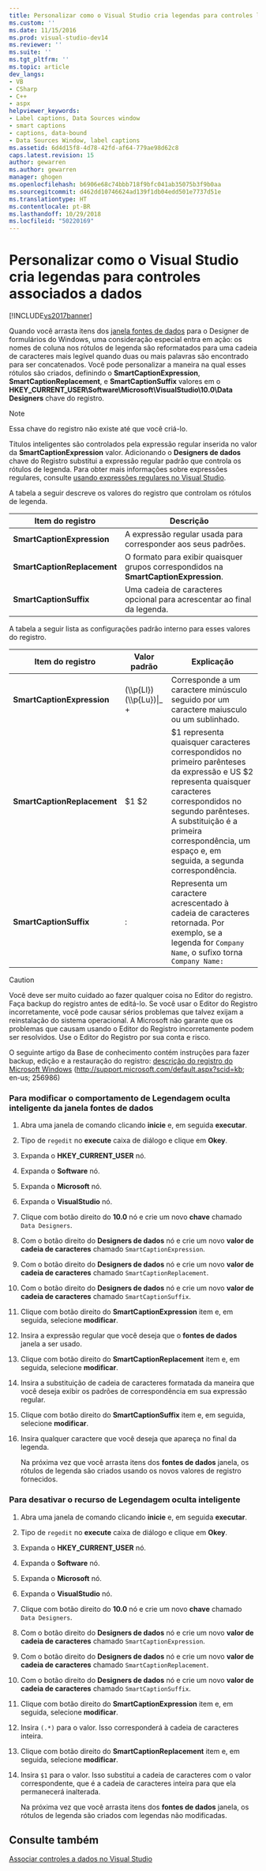 ```yaml
---
title: Personalizar como o Visual Studio cria legendas para controles ligados a dados | Microsoft Docs
ms.custom: ''
ms.date: 11/15/2016
ms.prod: visual-studio-dev14
ms.reviewer: ''
ms.suite: ''
ms.tgt_pltfrm: ''
ms.topic: article
dev_langs:
- VB
- CSharp
- C++
- aspx
helpviewer_keywords:
- Label captions, Data Sources window
- smart captions
- captions, data-bound
- Data Sources Window, label captions
ms.assetid: 6d4d15f8-4d78-42fd-af64-779ae98d62c8
caps.latest.revision: 15
author: gewarren
ms.author: gewarren
manager: ghogen
ms.openlocfilehash: b6906e68c74bbb718f9bfc041ab35075b3f9b0aa
ms.sourcegitcommit: d462dd10746624ad139f1db04edd501e7737d51e
ms.translationtype: HT
ms.contentlocale: pt-BR
ms.lasthandoff: 10/29/2018
ms.locfileid: "50220169"
---
```

# <a name="customize-how-visual-studio-creates-captions-for-data-bound-controls"></a>Personalizar como o Visual Studio cria legendas para controles associados a dados
[!INCLUDE[vs2017banner](../includes/vs2017banner.md)]

  
Quando você arrasta itens dos [janela fontes de dados](http://msdn.microsoft.com/library/0d20f699-cc95-45b3-8ecb-c7edf1f67992) para o Designer de formulários do Windows, uma consideração especial entra em ação: os nomes de coluna nos rótulos de legenda são reformatados para uma cadeia de caracteres mais legível quando duas ou mais palavras são encontrado para ser concatenados. Você pode personalizar a maneira na qual esses rótulos são criados, definindo o **SmartCaptionExpression**, **SmartCaptionReplacement**, e **SmartCaptionSuffix** valores em o **HKEY_CURRENT_USER\Software\Microsoft\VisualStudio\10.0\Data Designers** chave do registro.  
  
> [!NOTE]
>  Essa chave do registro não existe até que você criá-lo.  
  
 Títulos inteligentes são controlados pela expressão regular inserida no valor da **SmartCaptionExpression** valor. Adicionando o **Designers de dados** chave do Registro substitui a expressão regular padrão que controla os rótulos de legenda. Para obter mais informações sobre expressões regulares, consulte [usando expressões regulares no Visual Studio](../ide/using-regular-expressions-in-visual-studio.md).  
  
 A tabela a seguir descreve os valores do registro que controlam os rótulos de legenda.  
  
|Item do registro|Descrição|  
|-------------------|-----------------|  
|**SmartCaptionExpression**|A expressão regular usada para corresponder aos seus padrões.|  
|**SmartCaptionReplacement**|O formato para exibir quaisquer grupos correspondidos na **SmartCaptionExpression**.|  
|**SmartCaptionSuffix**|Uma cadeia de caracteres opcional para acrescentar ao final da legenda.|  
  
 A tabela a seguir lista as configurações padrão interno para esses valores do registro.  
  
|Item do registro|Valor padrão|Explicação|  
|-------------------|-------------------|-----------------|  
|**SmartCaptionExpression**|(\\\p{Ll}) (\\\p{Lu})&#124;_ +|Corresponde a um caractere minúsculo seguido por um caractere maiusculo ou um sublinhado.|  
|**SmartCaptionReplacement**|$1 $2|$1 representa quaisquer caracteres correspondidos no primeiro parênteses da expressão e US $2 representa quaisquer caracteres correspondidos no segundo parênteses. A substituição é a primeira correspondência, um espaço e, em seguida, a segunda correspondência.|  
|**SmartCaptionSuffix**|:|Representa um caractere acrescentado à cadeia de caracteres retornada. Por exemplo, se a legenda for `Company Name`, o sufixo torna `Company Name:`|  
  
> [!CAUTION]
>  Você deve ser muito cuidado ao fazer qualquer coisa no Editor do registro. Faça backup do registro antes de editá-lo. Se você usar o Editor do Registro incorretamente, você pode causar sérios problemas que talvez exijam a reinstalação do sistema operacional. A Microsoft não garante que os problemas que causam usando o Editor do Registro incorretamente podem ser resolvidos. Use o Editor do Registro por sua conta e risco.  
>   
>  O seguinte artigo da Base de conhecimento contém instruções para fazer backup, edição e a restauração do registro: [descrição do registro do Microsoft Windows](http://support.microsoft.com/default.aspx?scid=kb;en-us;256986) (http://support.microsoft.com/default.aspx?scid=kb; en-us; 256986)  
  
### <a name="to-modify-the-smart-captioning-behavior-of-the-data-sources-window"></a>Para modificar o comportamento de Legendagem oculta inteligente da janela fontes de dados  
  
1.  Abra uma janela de comando clicando **inicie** e, em seguida **executar**.  
  
2.  Tipo de `regedit` no **execute** caixa de diálogo e clique em **Okey**.  
  
3.  Expanda o **HKEY_CURRENT_USER** nó.  
  
4.  Expanda o **Software** nó.  
  
5.  Expanda o **Microsoft** nó.  
  
6.  Expanda o **VisualStudio** nó.  
  
7.  Clique com botão direito do **10.0** nó e crie um novo **chave** chamado `Data Designers`.  
  
8.  Com o botão direito do **Designers de dados** nó e crie um novo **valor de cadeia de caracteres** chamado `SmartCaptionExpression`.  
  
9. Com o botão direito do **Designers de dados** nó e crie um novo **valor de cadeia de caracteres** chamado `SmartCaptionReplacement`.  
  
10. Com o botão direito do **Designers de dados** nó e crie um novo **valor de cadeia de caracteres** chamado `SmartCaptionSuffix`.  
  
11. Clique com botão direito do **SmartCaptionExpression** item e, em seguida, selecione **modificar**.  
  
12. Insira a expressão regular que você deseja que o **fontes de dados** janela a ser usado.  
  
13. Clique com botão direito do **SmartCaptionReplacement** item e, em seguida, selecione **modificar**.  
  
14. Insira a substituição de cadeia de caracteres formatada da maneira que você deseja exibir os padrões de correspondência em sua expressão regular.  
  
15. Clique com botão direito do **SmartCaptionSuffix** item e, em seguida, selecione **modificar**.  
  
16. Insira qualquer caractere que você deseja que apareça no final da legenda.  
  
     Na próxima vez que você arrasta itens dos **fontes de dados** janela, os rótulos de legenda são criados usando os novos valores de registro fornecidos.  
  
### <a name="to-turn-off-the-smart-captioning-feature"></a>Para desativar o recurso de Legendagem oculta inteligente  
  
1.  Abra uma janela de comando clicando **inicie** e, em seguida **executar**.  
  
2.  Tipo de `regedit` no **execute** caixa de diálogo e clique em **Okey**.  
  
3.  Expanda o **HKEY_CURRENT_USER** nó.  
  
4.  Expanda o **Software** nó.  
  
5.  Expanda o **Microsoft** nó.  
  
6.  Expanda o **VisualStudio** nó.  
  
7.  Clique com botão direito do **10.0** nó e crie um novo **chave** chamado `Data Designers`.  
  
8.  Com o botão direito do **Designers de dados** nó e crie um novo **valor de cadeia de caracteres** chamado `SmartCaptionExpression`.  
  
9. Com o botão direito do **Designers de dados** nó e crie um novo **valor de cadeia de caracteres** chamado `SmartCaptionReplacement`.  
  
10. Com o botão direito do **Designers de dados** nó e crie um novo **valor de cadeia de caracteres** chamado `SmartCaptionSuffix`.  
  
11. Clique com botão direito do **SmartCaptionExpression** item e, em seguida, selecione **modificar**.  
  
12. Insira `(.*)` para o valor. Isso corresponderá à cadeia de caracteres inteira.  
  
13. Clique com botão direito do **SmartCaptionReplacement** item e, em seguida, selecione **modificar**.  
  
14. Insira `$1` para o valor. Isso substitui a cadeia de caracteres com o valor correspondente, que é a cadeia de caracteres inteira para que ela permanecerá inalterada.  
  
     Na próxima vez que você arrasta itens dos **fontes de dados** janela, os rótulos de legenda são criados com legendas não modificadas.  
  
## <a name="see-also"></a>Consulte também  
 [Associar controles a dados no Visual Studio](../data-tools/bind-controls-to-data-in-visual-studio.md)

